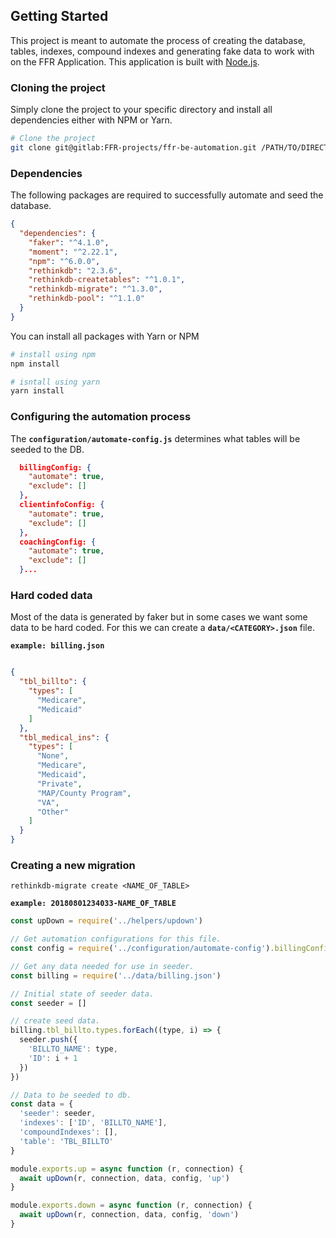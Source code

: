 ## Getting Started
This project is meant to automate the process of creating the database, tables, indexes, compound indexes and generating fake data to work with on the FFR Application. This application is built with [Node.js](https://nodejs.org/en/).


### Cloning the project
Simply clone the project to your specific directory and install all dependencies either with NPM or Yarn.

``` sh
# Clone the project
git clone git@gitlab:FFR-projects/ffr-be-automation.git /PATH/TO/DIRECTORY/
```

### Dependencies
The following packages are required to successfully automate and seed the database.

```json
{
  "dependencies": {
    "faker": "^4.1.0",
    "moment": "^2.22.1",
    "npm": "^6.0.0",
    "rethinkdb": "2.3.6",
    "rethinkdb-createtables": "^1.0.1",
    "rethinkdb-migrate": "^1.3.0",
    "rethinkdb-pool": "^1.1.0"
  }
}
```
You can install all packages with Yarn or NPM
``` sh
# install using npm
npm install

# isntall using yarn
yarn install
```


### Configuring the automation process
The **`configuration/automate-config.js`** determines what tables will be seeded to the DB.

``` json
  billingConfig: {
    "automate": true,
    "exclude": []
  },
  clientinfoConfig: {
    "automate": true,
    "exclude": []
  },
  coachingConfig: {
    "automate": true,
    "exclude": []
  }...
```

### Hard coded data
Most of the data is generated by faker but in some cases we want some data to be hard coded. For this we can create a **`data/<CATEGORY>.json`** file.

**`example: billing.json`**

```json 

{
  "tbl_billto": {
    "types": [
      "Medicare",
      "Medicaid"
    ]
  },
  "tbl_medical_ins": {
    "types": [
      "None",
      "Medicare",
      "Medicaid",
      "Private",
      "MAP/County Program",
      "VA",
      "Other"
    ]
  }
}
```

### Creating a new migration

```terminal
rethinkdb-migrate create <NAME_OF_TABLE>
```

**`example: 20180801234033-NAME_OF_TABLE`**

```javascript
const upDown = require('../helpers/updown')

// Get automation configurations for this file.
const config = require('../configuration/automate-config').billingConfig

// Get any data needed for use in seeder.
const billing = require('../data/billing.json')

// Initial state of seeder data.
const seeder = []

// create seed data.
billing.tbl_billto.types.forEach((type, i) => {
  seeder.push({
    'BILLTO_NAME': type,
    'ID': i + 1
  })
})

// Data to be seeded to db.
const data = {
  'seeder': seeder,
  'indexes': ['ID', 'BILLTO_NAME'],
  'compoundIndexes': [],
  'table': 'TBL_BILLTO'
}

module.exports.up = async function (r, connection) {
  await upDown(r, connection, data, config, 'up')
}

module.exports.down = async function (r, connection) {
  await upDown(r, connection, data, config, 'down')
}
```
